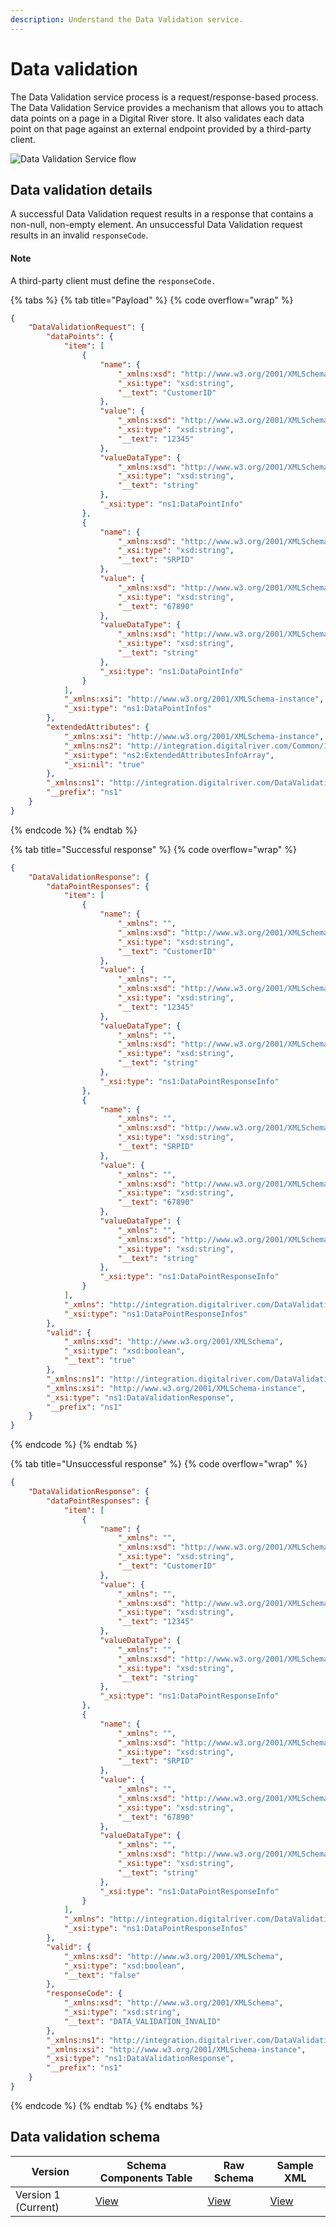 ```yaml
---
description: Understand the Data Validation service.
---
```


# Data validation

The Data Validation service process is a request/response-based process. The Data Validation Service provides a mechanism that allows you to attach data points on a page in a Digital River store. It also validates each data point on that page against an external endpoint provided by a third-party client.

![Data Validation Service flow](https://files.readme.io/b9b0bce-Data\_Validation\_Service.png)

## Data validation details

A successful Data Validation request results in a response that contains a non-null, non-empty element. An unsuccessful Data Validation request results in an invalid `responseCode`.

#### Note

A third-party client must define the `responseCode.`

{% tabs %}
{% tab title="Payload" %}
{% code overflow="wrap" %}
```json
{
	"DataValidationRequest": {
		"dataPoints": {
			"item": [
				{
					"name": {
						"_xmlns:xsd": "http://www.w3.org/2001/XMLSchema",
						"_xsi:type": "xsd:string",
						"__text": "CustomerID"
					},
					"value": {
						"_xmlns:xsd": "http://www.w3.org/2001/XMLSchema",
						"_xsi:type": "xsd:string",
						"__text": "12345"
					},
					"valueDataType": {
						"_xmlns:xsd": "http://www.w3.org/2001/XMLSchema",
						"_xsi:type": "xsd:string",
						"__text": "string"
					},
					"_xsi:type": "ns1:DataPointInfo"
				},
				{
					"name": {
						"_xmlns:xsd": "http://www.w3.org/2001/XMLSchema",
						"_xsi:type": "xsd:string",
						"__text": "SRPID"
					},
					"value": {
						"_xmlns:xsd": "http://www.w3.org/2001/XMLSchema",
						"_xsi:type": "xsd:string",
						"__text": "67890"
					},
					"valueDataType": {
						"_xmlns:xsd": "http://www.w3.org/2001/XMLSchema",
						"_xsi:type": "xsd:string",
						"__text": "string"
					},
					"_xsi:type": "ns1:DataPointInfo"
				}
			],
			"_xmlns:xsi": "http://www.w3.org/2001/XMLSchema-instance",
			"_xsi:type": "ns1:DataPointInfos"
		},
		"extendedAttributes": {
			"_xmlns:xsi": "http://www.w3.org/2001/XMLSchema-instance",
			"_xmlns:ns2": "http://integration.digitalriver.com/Common/1.0",
			"_xsi:type": "ns2:ExtendedAttributesInfoArray",
			"_xsi:nil": "true"
		},
		"_xmlns:ns1": "http://integration.digitalriver.com/DataValidationService",
		"__prefix": "ns1"
	}
}
```
{% endcode %}
{% endtab %}

{% tab title="Successful response" %}
{% code overflow="wrap" %}
```json
{
	"DataValidationResponse": {
		"dataPointResponses": {
			"item": [
				{
					"name": {
						"_xmlns": "",
						"_xmlns:xsd": "http://www.w3.org/2001/XMLSchema",
						"_xsi:type": "xsd:string",
						"__text": "CustomerID"
					},
					"value": {
						"_xmlns": "",
						"_xmlns:xsd": "http://www.w3.org/2001/XMLSchema",
						"_xsi:type": "xsd:string",
						"__text": "12345"
					},
					"valueDataType": {
						"_xmlns": "",
						"_xmlns:xsd": "http://www.w3.org/2001/XMLSchema",
						"_xsi:type": "xsd:string",
						"__text": "string"
					},
					"_xsi:type": "ns1:DataPointResponseInfo"
				},
				{
					"name": {
						"_xmlns": "",
						"_xmlns:xsd": "http://www.w3.org/2001/XMLSchema",
						"_xsi:type": "xsd:string",
						"__text": "SRPID"
					},
					"value": {
						"_xmlns": "",
						"_xmlns:xsd": "http://www.w3.org/2001/XMLSchema",
						"_xsi:type": "xsd:string",
						"__text": "67890"
					},
					"valueDataType": {
						"_xmlns": "",
						"_xmlns:xsd": "http://www.w3.org/2001/XMLSchema",
						"_xsi:type": "xsd:string",
						"__text": "string"
					},
					"_xsi:type": "ns1:DataPointResponseInfo"
				}
			],
			"_xmlns": "http://integration.digitalriver.com/DataValidationService",
			"_xsi:type": "ns1:DataPointResponseInfos"
		},
		"valid": {
			"_xmlns:xsd": "http://www.w3.org/2001/XMLSchema",
			"_xsi:type": "xsd:boolean",
			"__text": "true"
		},
		"_xmlns:ns1": "http://integration.digitalriver.com/DataValidationService",
		"_xmlns:xsi": "http://www.w3.org/2001/XMLSchema-instance",
		"_xsi:type": "ns1:DataValidationResponse",
		"__prefix": "ns1"
	}
}
```
{% endcode %}
{% endtab %}

{% tab title="Unsuccessful response" %}
{% code overflow="wrap" %}
```json
{
	"DataValidationResponse": {
		"dataPointResponses": {
			"item": [
				{
					"name": {
						"_xmlns": "",
						"_xmlns:xsd": "http://www.w3.org/2001/XMLSchema",
						"_xsi:type": "xsd:string",
						"__text": "CustomerID"
					},
					"value": {
						"_xmlns": "",
						"_xmlns:xsd": "http://www.w3.org/2001/XMLSchema",
						"_xsi:type": "xsd:string",
						"__text": "12345"
					},
					"valueDataType": {
						"_xmlns": "",
						"_xmlns:xsd": "http://www.w3.org/2001/XMLSchema",
						"_xsi:type": "xsd:string",
						"__text": "string"
					},
					"_xsi:type": "ns1:DataPointResponseInfo"
				},
				{
					"name": {
						"_xmlns": "",
						"_xmlns:xsd": "http://www.w3.org/2001/XMLSchema",
						"_xsi:type": "xsd:string",
						"__text": "SRPID"
					},
					"value": {
						"_xmlns": "",
						"_xmlns:xsd": "http://www.w3.org/2001/XMLSchema",
						"_xsi:type": "xsd:string",
						"__text": "67890"
					},
					"valueDataType": {
						"_xmlns": "",
						"_xmlns:xsd": "http://www.w3.org/2001/XMLSchema",
						"_xsi:type": "xsd:string",
						"__text": "string"
					},
					"_xsi:type": "ns1:DataPointResponseInfo"
				}
			],
			"_xmlns": "http://integration.digitalriver.com/DataValidationService",
			"_xsi:type": "ns1:DataPointResponseInfos"
		},
		"valid": {
			"_xmlns:xsd": "http://www.w3.org/2001/XMLSchema",
			"_xsi:type": "xsd:boolean",
			"__text": "false"
		},
		"responseCode": {
			"_xmlns:xsd": "http://www.w3.org/2001/XMLSchema",
			"_xsi:type": "xsd:string",
			"__text": "DATA_VALIDATION_INVALID"
		},
		"_xmlns:ns1": "http://integration.digitalriver.com/DataValidationService",
		"_xmlns:xsi": "http://www.w3.org/2001/XMLSchema-instance",
		"_xsi:type": "ns1:DataValidationResponse",
		"__prefix": "ns1"
	}
}
```
{% endcode %}
{% endtab %}
{% endtabs %}

## Data validation schema

| Version             | Schema Components Table                                                                       | Raw Schema                                                                        | Sample XML                                                                                |
| ------------------- | --------------------------------------------------------------------------------------------- | --------------------------------------------------------------------------------- | ----------------------------------------------------------------------------------------- |
| Version 1 (Current) | [View](https://drhadmin.digitalriver.com/integration/isg/schematable/DataValidationService/1) | [View](https://drhadmin.digitalriver.com/integration/xsd/DataValidationService/1) | [View](https://drhadmin.digitalriver.com/integration/isg/example/DataValidationService/1) |
